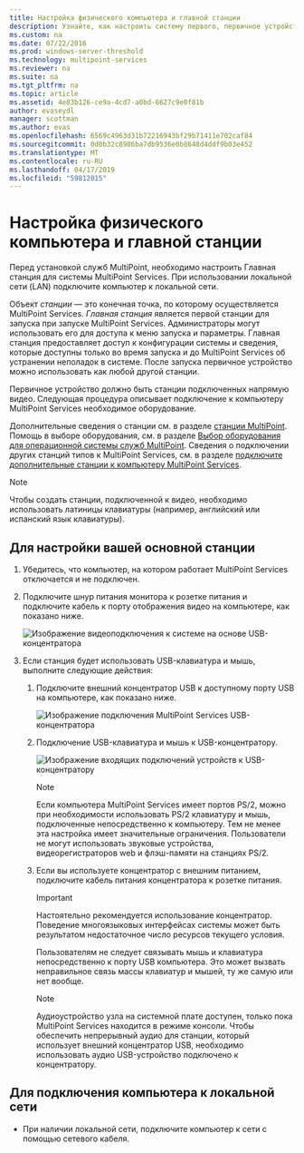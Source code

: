 ```yaml
---
title: Настройка физического компьютера и главной станции
description: Узнайте, как настроить систему первого, первичное устройство, в службах MultiPoint
ms.custom: na
ms.date: 07/22/2016
ms.prod: windows-server-threshold
ms.technology: multipoint-services
ms.reviewer: na
ms.suite: na
ms.tgt_pltfrm: na
ms.topic: article
ms.assetid: 4e83b126-ce9a-4cd7-a0bd-6627c9e0f81b
author: evaseydl
manager: scottman
ms.author: evas
ms.openlocfilehash: 6569c4963d31b72216943bf29b71411e702caf84
ms.sourcegitcommit: 0d0b32c8986ba7db9536e0b8648d4ddf9b03e452
ms.translationtype: MT
ms.contentlocale: ru-RU
ms.lasthandoff: 04/17/2019
ms.locfileid: "59812015"
---
```

# <a name="set-up-the-physical-computer-and-primary-station"></a>Настройка физического компьютера и главной станции
Перед установкой служб MultiPoint, необходимо настроить Главная станция для системы MultiPoint Services. При использовании локальной сети (LAN) подключите компьютер к локальной сети.  
  
Объект *станции* — это конечная точка, по которому осуществляется MultiPoint Services. *Главная станция* является первой станции для запуска при запуске MultiPoint Services. Администраторы могут использовать его для доступа к меню запуска и параметры. Главная станция предоставляет доступ к конфигурации системы и сведения, которые доступны только во время запуска и до MultiPoint Services об устранении неполадок в системе. После запуска первичное устройство можно использовать как любой другой станции.  
  
Первичное устройство должно быть станции подключенных напрямую видео. Следующая процедура описывает подключение к компьютеру MultiPoint Services необходимое оборудование.  
  
Дополнительные сведения о станции см. в разделе [станции MultiPoint](multipoint-services-stations.md). Помощь в выборе оборудования, см. в разделе [Выбор оборудования для операционной системы служб MultiPoint](Selecting-Hardware-for-Your-MultiPoint-services-System.md). Сведения о подключении других станций типов к MultiPoint Services, см. в разделе [подключите дополнительные станции к компьютеру MultiPoint Services](Attach-additional-stations-to-your-MultiPoint-services-computer.md).  
  
> [!NOTE]  
> Чтобы создать станции, подключенной к видео, необходимо использовать латиницы клавиатуры (например, английский или испанский язык клавиатуры).  
  
## <a name="to-set-up-your-primary-station"></a>Для настройки вашей основной станции  
  
1.  Убедитесь, что компьютер, на котором работает MultiPoint Services отключается и не подключен.  
  
2.  Подключите шнур питания монитора к розетке питания и подключите кабель к порту отображения видео на компьютере, как показано ниже.  
  
    ![Изображение видеоподключения к системе на основе USB-концентратора](./media/WMSVideoConnection.gif)  
  
3.  Если станция будет использовать USB-клавиатура и мышь, выполните следующие действия:  
  
    1.  Подключите внешний концентратор USB к доступному порту USB на компьютере, как показано ниже.  
  
        ![Изображение подключения MultiPoint Services USB-концентратора](./media/WMSUSBHubConnection.gif)  
  
    2.  Подключение USB-клавиатура и мышь к USB-концентратору.  
  
        ![Изображение входящих подключений устройств к USB-концентратору](./media/WMSUSBDeviceConnection.gif)  
  
        > [!NOTE]  
        > Если компьютера MultiPoint Services имеет портов PS/2, можно при необходимости использовать PS/2 клавиатуру и мышь, подключенные непосредственно к компьютеру. Тем не менее эта настройка имеет значительные ограничения. Пользователи не могут использовать звуковые устройства, видеорегистраторов web и флэш-памяти на станциях PS/2.  
  
    3.  Если вы используете концентратор с внешним питанием, подключите кабель питания концентратора к розетке питания.  
  
        > [!IMPORTANT]  
        > Настоятельно рекомендуется использование концентратор. Поведение многоязыковых интерфейсах системы может быть результатом недостаточное число ресурсов текущего условия.  
        >   
        > Пользователям не следует связывать мышь и клавиатура непосредственно к порту USB компьютера. Это может вызвать неправильное связь массы клавиатур и мышей, ту же самую или нет вообще.  
  
        > [!NOTE]  
        > Аудиоустройство узла на системной плате доступен, только пока MultiPoint Services находится в режиме консоли. Чтобы обеспечить непрерывный аудио для станции, который использует внешний концентратор USB, необходимо использовать аудио USB-устройство подключено к концентратору.  
  
## <a name="to-connect-the-computer-to-the-lan"></a>Для подключения компьютера к локальной сети  
  
-   При наличии локальной сети, подключите компьютер к сети с помощью сетевого кабеля.